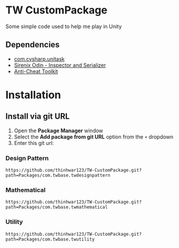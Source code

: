 # TW CustomPackage
Some simple code used to help me play in Unity

## Dependencies
- [com.cysharp.unitask](https://github.com/Cysharp/UniTask)
- [Sirenix Odin - Inspector and Serializer](https://assetstore.unity.com/packages/tools/utilities/odin-inspector-and-serializer-89041)
- [Anti-Cheat Toolkit](https://assetstore.unity.com/packages/tools/utilities/anti-cheat-toolkit-2023-202695)

# Installation
## Install via git URL
1. Open the **Package Manager** window
2. Select the **Add package from git URL** option from the `+` dropdown
3. Enter this git url:

### Design Pattern
```
https://github.com/thinhwar123/TW-CustomPackage.git?path=Packages/com.twbase.twdesignpattern
```

### Mathematical
```
https://github.com/thinhwar123/TW-CustomPackage.git?path=Packages/com.twbase.twmathematical
```

### Utility
```
https://github.com/thinhwar123/TW-CustomPackage.git?path=Packages/com.twbase.twutility
```